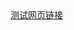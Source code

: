 <meta charset="utf-8">
<a href="https://github.com/meolu/sth.writed.4.interest/tree/master/auto-login">测试网页链接</a>